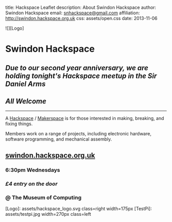 title:        Hackspace Leaflet
description:  About Swindon Hackspace
author:       Swindon Hackspace
email:        snhackspace@gmail.com
affiliation:  http://swindon.hackspace.org.uk
css:          assets/open.css
date:         2013-11-06


![][Logo]

[Website]: http://swindon.hackspace.org.uk/
[Google Group]: http://groups.google.com/group/swindon-hackspace
[Twitter]: http://twitter.com/snhack
[YouTube]: http://www.youtube.com/user/snhackspace
[Flickr]: https://www.flickr.com/groups/swindon-hackspace/
[Facebook]: https://www.facebook.com/swindon.hackspace
[Github]: https://github.com/snhack



# Swindon Hackspace


## _Due to our second year anniversary, we are holding tonight's Hackspace meetup in the Sir Daniel Arms_
## _All Welcome_

---

A [Hackspace][] / [Makerspace][] is for those interested in making, breaking, and fixing things.

Members work on a range of projects, including electronic hardware, software programming, and mechanical assembly.

[Hackspace]: http://en.wikipedia.org/wiki/Hackerspace
[Makerspace]: http://en.wikipedia.org/wiki/Makerspace


## [swindon.hackspace.org.uk][Swindon Hackspace]
### 6:30pm Wednesdays

### _£4 entry on the door_

### @ The Museum of Computing

<!--

[twitter.com/snhack][Twitter]

[facebook.com/swindon.hackspace][Facebook]

-->


<!-- Assets -->
[Logo]: assets/hackspace_logo.svg class=right width=175px
[TestPi]: assets/testpi.jpg width=270px class=left

<!-- Links -->
[Swindon Hackspace]: http://swindon.hackspace.org.uk/
[snhackabout]: http://swindon.hackspace.org.uk/about/
[Twitter]: http://twitter.com/snhack
[Facebook]: http://facebook.com/swindon.hackspace
[YouTube]: http://www.youtube.com/user/snhackspace
[Github]: http://github.com/snhack
[group]: https://groups.google.com/group/swindon-hackspace/
[@snhack]: https://twitter.com/intent/tweet?screen_name=snhack

[welcome]: https://github.com/snhack/snhack.github.com/blob/source/source/README.md

